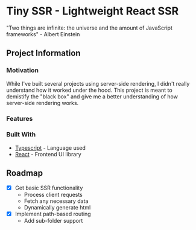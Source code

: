 # Tiny SSR - Lightweight React SSR
"Two things are infinite: the universe and the amount of JavaScript frameworks" - Albert Einstein 

## Project Information

### Motivation
While I've built several projects using server-side rendering, I didn't really understand how it worked under the hood. This project is meant to demistify the "black box" and give me a better understanding of how server-side rendering works.

### Features

### Built With
- [Typescript](https://www.typescriptlang.org/) - Language used
- [React](https://github.com/facebook/react) - Frontend UI library

## Roadmap
- [x] Get basic SSR functionality
  - Process client requests
  - Fetch any necessary data
  - Dynamically generate html
- [x] Implement path-based routing
  - Add sub-folder support
